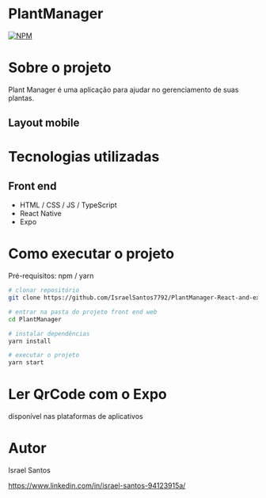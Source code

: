 # PlantManager

[![NPM](https://img.shields.io/npm/l/react)](https://github.com/devsuperior/sds1-wmazoni/blob/master/LICENSE) 

# Sobre o projeto

Plant Manager é uma aplicação para ajudar no gerenciamento de suas plantas.

## Layout mobile


# Tecnologias utilizadas

## Front end
- HTML / CSS / JS / TypeScript
- React Native
- Expo

# Como executar o projeto

Pré-requisitos: npm / yarn

```bash
# clonar repositório
git clone https://github.com/IsraelSantos7792/PlantManager-React-and-expo

# entrar na pasta do projeto front end web
cd PlantManager

# instalar dependências
yarn install

# executar o projeto
yarn start
```
# Ler QrCode com o Expo
disponível nas plataformas de aplicativos

# Autor

Israel Santos 

https://www.linkedin.com/in/israel-santos-94123915a/
